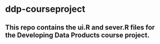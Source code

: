 # ddp-courseproject
## This repo contains the ui.R and sever.R files for the Developing Data Products course project.
